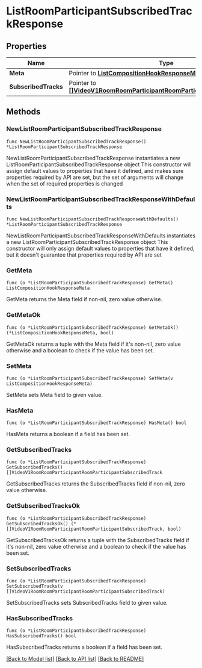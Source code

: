 # ListRoomParticipantSubscribedTrackResponse

## Properties

Name | Type | Description
------------ | ------------- | -------------
**Meta** | Pointer to [**ListCompositionHookResponseMeta**](ListCompositionHookResponse_meta.md) |  | [optional] 
**SubscribedTracks** | Pointer to [**[]VideoV1RoomRoomParticipantRoomParticipantSubscribedTrack**](VideoV1RoomRoomParticipantRoomParticipantSubscribedTrack.md) |  | [optional] 

## Methods

### NewListRoomParticipantSubscribedTrackResponse

`func NewListRoomParticipantSubscribedTrackResponse() *ListRoomParticipantSubscribedTrackResponse`

NewListRoomParticipantSubscribedTrackResponse instantiates a new ListRoomParticipantSubscribedTrackResponse object
This constructor will assign default values to properties that have it defined,
and makes sure properties required by API are set, but the set of arguments
will change when the set of required properties is changed

### NewListRoomParticipantSubscribedTrackResponseWithDefaults

`func NewListRoomParticipantSubscribedTrackResponseWithDefaults() *ListRoomParticipantSubscribedTrackResponse`

NewListRoomParticipantSubscribedTrackResponseWithDefaults instantiates a new ListRoomParticipantSubscribedTrackResponse object
This constructor will only assign default values to properties that have it defined,
but it doesn't guarantee that properties required by API are set

### GetMeta

`func (o *ListRoomParticipantSubscribedTrackResponse) GetMeta() ListCompositionHookResponseMeta`

GetMeta returns the Meta field if non-nil, zero value otherwise.

### GetMetaOk

`func (o *ListRoomParticipantSubscribedTrackResponse) GetMetaOk() (*ListCompositionHookResponseMeta, bool)`

GetMetaOk returns a tuple with the Meta field if it's non-nil, zero value otherwise
and a boolean to check if the value has been set.

### SetMeta

`func (o *ListRoomParticipantSubscribedTrackResponse) SetMeta(v ListCompositionHookResponseMeta)`

SetMeta sets Meta field to given value.

### HasMeta

`func (o *ListRoomParticipantSubscribedTrackResponse) HasMeta() bool`

HasMeta returns a boolean if a field has been set.

### GetSubscribedTracks

`func (o *ListRoomParticipantSubscribedTrackResponse) GetSubscribedTracks() []VideoV1RoomRoomParticipantRoomParticipantSubscribedTrack`

GetSubscribedTracks returns the SubscribedTracks field if non-nil, zero value otherwise.

### GetSubscribedTracksOk

`func (o *ListRoomParticipantSubscribedTrackResponse) GetSubscribedTracksOk() (*[]VideoV1RoomRoomParticipantRoomParticipantSubscribedTrack, bool)`

GetSubscribedTracksOk returns a tuple with the SubscribedTracks field if it's non-nil, zero value otherwise
and a boolean to check if the value has been set.

### SetSubscribedTracks

`func (o *ListRoomParticipantSubscribedTrackResponse) SetSubscribedTracks(v []VideoV1RoomRoomParticipantRoomParticipantSubscribedTrack)`

SetSubscribedTracks sets SubscribedTracks field to given value.

### HasSubscribedTracks

`func (o *ListRoomParticipantSubscribedTrackResponse) HasSubscribedTracks() bool`

HasSubscribedTracks returns a boolean if a field has been set.


[[Back to Model list]](../README.md#documentation-for-models) [[Back to API list]](../README.md#documentation-for-api-endpoints) [[Back to README]](../README.md)


